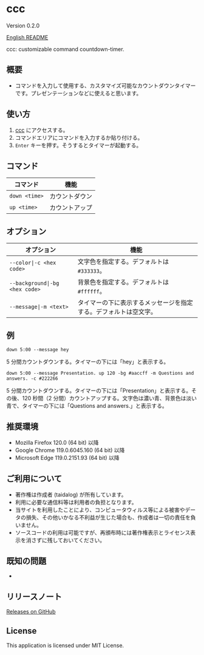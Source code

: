 # ccc

Version 0.2.0

[English README](README.md)

ccc: customizable command countdown-timer.

## 概要

- コマンドを入力して使用する、カスタマイズ可能なカウントダウンタイマーです。プレゼンテーションなどに使えると思います。

## 使い方

1. [ccc](https://taidalog.github.io/ccc/) にアクセスする。
1. コマンドエリアにコマンドを入力するか貼り付ける。
1. `Enter` キーを押す。そうするとタイマーが起動する。

## コマンド

| コマンド      | 機能           |
| ------------- | -------------- |
| `down <time>` | カウントダウン |
| `up <time>`   | カウントアップ |

## オプション

| オプション                     | 機能                                                             |
| ------------------------------ | ---------------------------------------------------------------- |
| `--color\|-c <hex code>`       | 文字色を指定する。デフォルトは `#333333`。                       |
| `--background\|-bg <hex code>` | 背景色を指定する。デフォルトは `#ffffff`。                       |
| `--message\|-m <text>`         | タイマーの下に表示するメッセージを指定する。デフォルトは空文字。 |

## 例

```
down 5:00 --message hey
```

5 分間カウントダウンする。タイマーの下には「hey」と表示する。

```
down 5:00 --message Presentation. up 120 -bg #aaccff -m Questions and answers. -c #222266
```

5 分間カウントダウンする。タイマーの下には「Presentation」と表示する。その後、120 秒間（2 分間）カウントアップする。文字色は濃い青、背景色は淡い青で、タイマーの下には「Questions and answers.」と表示する。

## 推奨環境

- Mozilla Firefox 120.0 (64 bit) 以降
- Google Chrome 119.0.6045.160 (64 bit) 以降
- Microsoft Edge 119.0.2151.93 (64 bit) 以降

## ご利用について

- 著作権は作成者 (taidalog) が所有しています。
- 利用に必要な通信料等は利用者の負担となります。
- 当サイトを利用したことにより、コンピュータウィルス等による被害やデータの損失、その他いかなる不利益が生じた場合も、作成者は一切の責任を負いません。
- ソースコードの利用は可能ですが、再頒布時には著作権表示とライセンス表示を消さずに残しておいてください。

## 既知の問題

-

## リリースノート

[Releases on GitHub](https://github.com/taidalog/ccc/releases)

## License

This application is licensed under MIT License.
